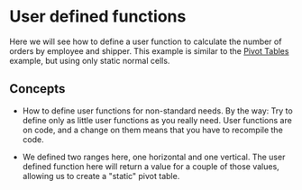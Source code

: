 # User defined functions

Here we will see how to define a user function to calculate the number
of orders by employee and shipper. This example is similar to the 
[Pivot Tables](https://doc.tmssoftware.com/flexcel/vcl/samples/delphi/reports/pivot-tables/index.html) example, but using only static normal cells.

## Concepts

- How to define user functions for non-standard needs. By the way: Try
  to define only as little user functions as you really need. User
  functions are on code, and a change on them means that you have to
  recompile the code.

- We defined two ranges here, one horizontal and one vertical. The
  user defined function here will return a value for a couple of
  those values, allowing us to create a "static" pivot table.
